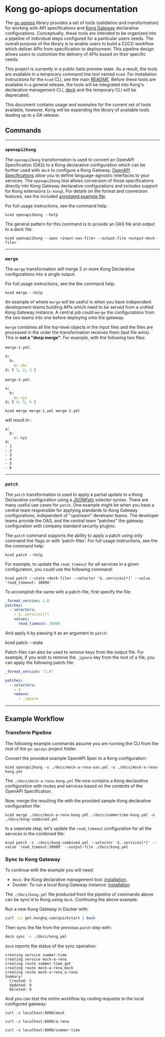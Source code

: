 # Kong go-apiops documentation

The [go-apiops](https://github.com/Kong/go-apiops) library provides a set of tools (validation and transformation) for working with API specifications and [Kong Gateway](https://docs.konghq.com/gateway/latest/) declarative configurations. Conceptually, these tools are intended to be organized into a pipeline of individual steps configured for a particular users needs. The overall purpose of the library is to enable users to build a CI/CD workflow which deliver APIs from specification to deployment. This pipeline design allows users to customize the delivery of APIs based on their specific needs.

This project is currently in a public beta preview state. As a result, the tools are available in a temporary command line tool named `kced`. For installation instructions for the `kced` CLI, see the main [README](../README.md). Before these tools are available in a general release, the tools will be integrated into Kong's declarative management CLI, [deck](https://docs.konghq.com/deck/latest/) and the temporary CLI will be deprecated.

This document contains usage and examples for the current set of tools available, however, Kong will be expanding the library of available tools leading up to a GA release.

## Commands

---
### `openapi2kong`

The `openapi2kong` transformation is used to convert an OpenAPI Specification (OAS) to a Kong declarative configuration which can be further used with `deck` to configure a Kong Gateway. [OpenAPI Specifications](https://swagger.io/specification/) allow you to define language-agnostic interfaces to your services. The `openapi2kong` tool allows conversion of those specifications directly into Kong Gateway declarative configurations and includes support for Kong extensions (`x-kong`). For details on the format and conversion features, see the included [annotated example file](learnservice_oas.yaml).

For full usage instructions, see the command help:

```
kced openapi2kong --help
```

The general pattern for this command is to provide an OAS file and output to a deck file:

```
kced openapi2kong --spec <input-oas-file> --output-file <output-deck-file>
```
---
### `merge`

The `merge` transformation will merge 2 or more Kong Declarative configurations into a single output.

For full usage instructions, see the the command help:

```
kced merge --help
```

An example of where `merge` will be useful is when you have independent development teams building APIs which need to be served from a unified Kong Gateway instance. A central job could `merge` the configurations from the two teams into one before deploying onto the gateway.

`merge` combines all the top-level objects in the input files and the files are processed in the order the transformation receives them (last file wins). This is **not a "deep merge"**. For example, with the following two files:

`merge-1.yml`:
```yml
a:
  b:
    c: abc
d: [ 1, 2, 3 ]
```

`merge-2.yml`:
```yml
a:
  b:
    c: xyz
d: [ 4, 5, 6 ]
```

```
kced merge merge-1.yml merge-2.yml
```
will result in :
```
a:
  b:
    c: xyz
d:
- 1
- 2
- 3
- 4
- 5
- 6
```

---
### `patch`

The `patch` transformation is used to apply a partial update to a Kong Declarative configuration using a [JSONPath](https://goessner.net/articles/JsonPath/) selector syntax. There are many useful use cases for `patch`. One example might be when you have a central team responsible for applying standards to Kong Gateway configurations, independent of "upstream" developer teams. The developer teams provide the OAS, and the central team "patches" the gateway configuration with company standard security plugins.

The `patch` command supports the ability to apply a patch using only command line flags or with 'patch-files'. For full usage instructions, see the the command help:

```
kced patch --help
```

For example, to update the `read_timeout` for _all_ services in a given configuration, you could use the following command:

```
kced patch --state <deck-file> --selector '$..services[*]' --value 'read_timeout: 30000'
```

To accomplish the same with a patch-file, first specify the file:

```yaml
_format_version: 1.0
patches:
  - selectors:
    - $..services[*]
    values:
      read_timeout: 30000
```

And apply it by passing it as an argument to `patch`:

kced patch --state <deck-file> <patch-file>

Patch-files can also be used to _remove_ keys from the output file. For example, if you wish to remove the `_ignore` key from the root of a file, you can apply the following patch-file:

```yaml
_format_version: "1.0"

patches:
  - selectors:
    - $
    remove:
      - _ignore
```

---
## Example Workflow

### Transform Pipeline

The following example commands assume you are running the CLI from the root of the `go-apiops` project folder.

Convert the provided example OpenAPI Spec to a Kong configuration:

```
kced openapi2kong -s ./docs/mock-a-rena-oas.yml -o ./docs/mock-a-rena-kong.yml
```

The `./docs/mock-a-rena-kong.yml` file now contains a Kong declarative configuration with routes and services based on the contents of the OpenAPI Specification.

Now, merge the resulting file with the provided sample Kong declarative configuration file:

```
kced merge ./docs/mock-a-rena-kong.yml ./docs/summertime-kong.yml -o ./docs/kong-combined.yml
```

In a seperate step, let's update the `read_timeout` configuration for all the services in the combined file:
```
kced patch -s ./docs/kong-combined.yml --selector '$..services[*]' --value 'read_timeout:30000' --output-file ./docs/kong.yml
```

### Sync to Kong Gateway

To continue with the example you will need:
* `deck`: the Kong declarative management tool: [installation](https://docs.konghq.com/deck/latest/installation/).
* Docker: To run a local Kong Gateway instance: [installation](https://docs.docker.com/get-docker/)

The `./docs/kong.yml` file produced from the pipeline of commands above can be sync'd to Kong using `deck`. Continuing the above example:

Run a new Kong Gateway in Docker with:

```bash
curl -Ls get.konghq.com/quickstart | bash
```

Then sync the file from the previous `patch` step with:

```bash
deck sync -s ./docs/kong.yml
```

`deck` reports the status of the sync operation:
```
creating service summer-time
creating service mock-a-rena
creating route summer-time_get
creating route mock-a-rena_mock
creating route mock-a-rena_a-rena
Summary:
  Created: 5
  Updated: 0
  Deleted: 0
```

And you can test the entire workflow by routing requests to the local configured gateway:

```
curl -s localhost:8000/mock
```
```
curl -s localhost:8000/a-rena
```
```
curl -s localhost:8000/summer-time
```

